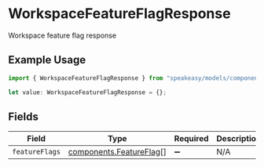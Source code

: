 # WorkspaceFeatureFlagResponse

Workspace feature flag response

## Example Usage

```typescript
import { WorkspaceFeatureFlagResponse } from "speakeasy/models/components";

let value: WorkspaceFeatureFlagResponse = {};
```

## Fields

| Field                                                              | Type                                                               | Required                                                           | Description                                                        |
| ------------------------------------------------------------------ | ------------------------------------------------------------------ | ------------------------------------------------------------------ | ------------------------------------------------------------------ |
| `featureFlags`                                                     | [components.FeatureFlag](../../models/components/featureflag.md)[] | :heavy_minus_sign:                                                 | N/A                                                                |